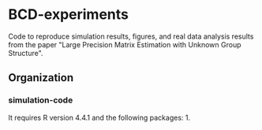 # BCD-experiments 

Code to reproduce simulation results, figures, and real data analysis results from the paper "Large Precision Matrix Estimation with Unknown Group Structure".

## Organization

### simulation-code  

It requires R version 4.4.1 and the following packages:
1. 
